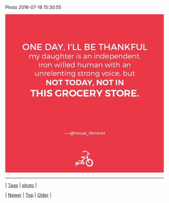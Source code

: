 <!--
title: Photo 2016-07-16 15
date: 2020-06-28T15:27:00.121Z
tags: photo
-->


Photo 2016-07-16 15:30:55

![](147497120059-0.jpg)

<!--BOTTOM-POST-NAVIGATION-->
---

| [Tags](tags.md) | [photo](tag-photo.md) |

| [Newer](147445197709.md) | [Top](index.md) | [Older](147497184029.md) |